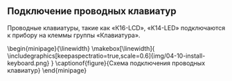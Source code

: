 ## Подключение проводных клавиатур

Проводные клавиатуры, такие как «К16-LCD», «К14-LED» подключаются к прибору на клеммы группы «Клавиатура».


\begin{minipage}{\linewidth}
	\makebox[\linewidth]{
 		\includegraphics[keepaspectratio=true,scale=0.6]{img/04-10-install-keyboard.png}
 	}
	\captionof{figure}{Схема подключения проводных клавиатур}
\end{minipage}


